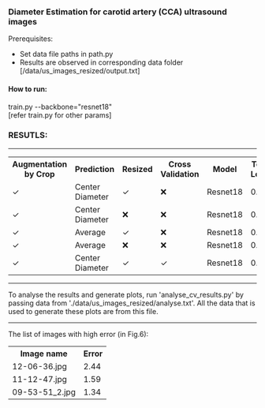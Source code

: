 <h3> Diameter Estimation for carotid artery (CCA) ultrasound images </h3>

Prerequisites: <br/>
<ul>
  <li> Set data file paths in path.py</li>
  <li> Results are observed in corresponding data folder [/data/us_images_resized/output.txt]
</ul>

<h4>
How to run:
</h4>
  train.py --backbone="resnet18" <br/>
  [refer train.py for other params]
  

<h3>
RESUTLS:
</h3>

<hr/>
<table>
<tr>
<th>Augmentation by Crop</th>
<th>Prediction</th>
<th>Resized</th>
<th>Cross Validation</th>
<th>Model</th>
<th>Test Loss</th>
</tr>

<tr>
  <td><span>&#10003;</span></td>
  <td><span>Center Diameter</span></td>
  <td><span>&#10003;</span></td>
  <td><span>&#10060;</span></td>
  <td>Resnet18</td>
  <td>0.13</td>
  <td>
</tr>

<tr>
  <td><span>&#10003;</span></td>
  <td><span>Center Diameter</span></td>
  <td><span>&#10060;</span></td>
  <td><span>&#10060;</span></td>
  <td>Resnet18</td>
  <td>0.34</td>
  <td>
</tr>

<tr>
  <td><span>&#10003;</span></td>
  <td><span>Average</span></td>
  <td><span>&#10003;</span></td>
  <td><span>&#10060;</span></td>
  <td>Resnet18</td>
  <td>0.25</td>
  <td>
</tr>

<tr>
  <td><span>&#10003;</span></td>
  <td><span>Average</span></td>
  <td><span>&#10060;</span></td>
  <td><span>&#10060;</span></td>
  <td>Resnet18</td>
  <td>0.24</td>
  <td>
</tr>

<tr>
  <td><span>&#10003;</span></td>
  <td><span>Center Diameter</span></td>
  <td><span>&#10003;</span></td>
  <td><span>&#10003;</span></td>
  <td>Resnet18</td>
  <td>0.11</td>
</tr>

</table>

<hr />

<p>
To analyse the results and generate plots, run 'analyse_cv_results.py' by passing data from './data/us_images_resized/analyse.txt'.
All the data that is used to generate these plots are from this file.
</p>

<hr />
<p>
The list of images with high error (in Fig.6): 
<table>
<tr>
<th>Image name</th>
<th>Error </th>
</tr>
<tr>
<td>12-06-36.jpg</td>
<td>2.44</td>
</tr>
<tr>
<td>11-12-47.jpg</td>
<td>1.59</td>
</tr>
<tr>
<td>09-53-51_2.jpg</td>
<td>1.34</td>
</tr>
</table>
</p>